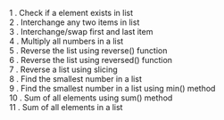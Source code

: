 1 . Check if a element exists in list  
2 . Interchange any two items in list  
3 . Interchange/swap first and last item   
4 . Multiply all numbers in a list  
5 . Reverse the list using reverse() function  
6 . Reverse the list using reversed() function  
7 . Reverse a list using slicing  
8 . Find the smallest number in a list  
9 . Find the smallest number in a list using min() method  
10 . Sum of all elements using sum() method  
11 . Sum of all elements in a list  
